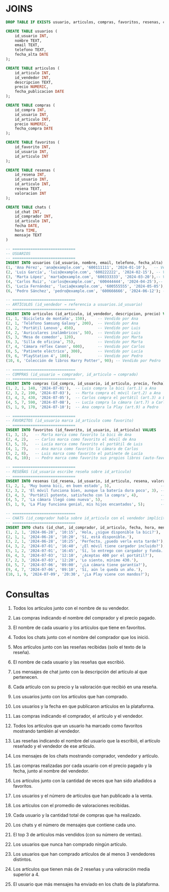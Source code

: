 # JOINS

```sql
DROP TABLE IF EXISTS usuario, articulos, compras, favoritos, resenas, chats;

CREATE TABLE usuarios (
    id_usuario INT,
    nombre TEXT,
    email TEXT,
    telefono TEXT,
    fecha_alta DATE
);

CREATE TABLE articulos (
    id_articulo INT,
    id_vendedor INT,
    descripcion TEXT,
    precio NUMERIC,
    fecha_publicacion DATE
);

CREATE TABLE compras (
    id_compra INT,
    id_usuario INT,
    id_articulo INT,
    precio NUMERIC,
    fecha_compra DATE
);

CREATE TABLE favoritos (
    id_favorito INT,
    id_usuario INT,
    id_articulo INT
);

CREATE TABLE resenas (
    id_resena INT,
    id_usuario INT,
    id_articulo INT,
    resena TEXT,
    valoracion INT
);

CREATE TABLE chats (
    id_chat INT,
    id_comprador INT,
    id_articulo INT,
    fecha DATE,
    hora TIME,
    mensaje TEXT
)

-- ============================
-- USUARIOS
-- ============================
INSERT INTO usuarios (id_usuario, nombre, email, telefono, fecha_alta) VALUES
(1, 'Ana Pérez', 'ana@example.com', '600111111', '2024-01-10'),   -- Vendedora de artículos 1 y 2, compradora de artículo 9
(2, 'Luis García', 'luis@example.com', '600222222', '2024-02-15'), -- Vendedor de artículos 3 y 4, comprador de artículo 1
(3, 'Marta López', 'marta@example.com', '600333333', '2024-03-20'),-- Vendedora de artículos 5 y 6, compradora de artículo 2
(4, 'Carlos Ruiz', 'carlos@example.com', '600444444', '2024-04-25'),-- Vendedor de artículo 7, comprador de artículo 3
(5, 'Lucía Fernández', 'lucia@example.com', '600555555', '2024-05-05'),-- Vendedora de artículo 8, compradora de artículo 7
(6, 'Pedro Sánchez', 'pedro@example.com', '600666666', '2024-06-12'); -- Vendedor de artículos 9 y 10

-- ============================
-- ARTÍCULOS (id_vendedor → referencia a usuarios.id_usuario)
-- ============================
INSERT INTO articulos (id_articulo, id_vendedor, descripcion, precio) VALUES
(1, 1, 'Bicicleta de montaña', 150),     -- Vendido por Ana
(2, 1, 'Teléfono Samsung Galaxy', 200),  -- Vendido por Ana
(3, 2, 'Portátil Lenovo', 450),          -- Vendido por Luis
(4, 2, 'Auriculares inalámbricos', 50),  -- Vendido por Luis
(5, 3, 'Mesa de comedor', 120),          -- Vendido por Marta
(6, 3, 'Silla de oficina', 75),          -- Vendido por Marta
(7, 4, 'Cámara réflex Canon', 600),      -- Vendido por Carlos
(8, 5, 'Patinete eléctrico', 300),       -- Vendido por Lucía
(9, 6, 'PlayStation 4', 180),            -- Vendido por Pedro
(10, 6, 'Colección de libros Harry Potter', 90); -- Vendido por Pedro

-- ============================
-- COMPRAS (id_usuario → comprador, id_articulo → comprado)
-- ============================
INSERT INTO compras (id_compra, id_usuario, id_articulo, precio, fecha) VALUES
(1, 2, 1, 140, '2024-07-01'),  -- Luis compra la bici (art.1) a Ana
(2, 3, 2, 190, '2024-07-03'),  -- Marta compra el móvil (art.2) a Ana
(3, 4, 3, 430, '2024-07-05'),  -- Carlos compra el portátil (art.3) a Luis
(4, 5, 7, 590, '2024-07-08'),  -- Lucía compra la cámara (art.7) a Carlos
(5, 1, 9, 170, '2024-07-10');  -- Ana compra la Play (art.9) a Pedro

-- ============================
-- FAVORITOS (id_usuario marca id_articulo como favorito)
-- ============================
INSERT INTO favoritos (id_favorito, id_usuario, id_articulo) VALUES
(1, 3, 1),   -- Marta marca como favorito la bici de Ana
(2, 4, 2),   -- Carlos marca como favorito el móvil de Ana
(3, 5, 3),   -- Lucía marca como favorito el portátil de Luis
(4, 1, 7),   -- Ana marca como favorito la cámara de Carlos
(5, 2, 8),   -- Luis marca como favorito el patinete de Lucía
(6, 6, 10);  -- Pedro marca como favorito sus propios libros (auto-favorito)

-- ============================
-- RESEÑAS (id_usuario escribe reseña sobre id_articulo)
-- ============================
INSERT INTO resenas (id_resena, id_usuario, id_articulo, resena, valoracion) VALUES
(1, 2, 1, 'Muy buena bici, en buen estado', 5),                      -- Luis reseña la bici de Ana (que compró él)
(2, 3, 2, 'El móvil funciona bien, aunque la batería dura poco', 3), -- Marta reseña el móvil de Ana (que compró ella)
(3, 4, 3, 'Portátil potente, satisfecho con la compra', 4),          -- Carlos reseña el portátil de Luis (que compró él)
(4, 5, 7, 'La cámara llegó como nueva', 5),                          -- Lucía reseña la cámara de Carlos (que compró ella)
(5, 1, 9, 'La Play funciona genial, mis hijos encantados', 5);       -- Ana reseña la Play de Pedro (que compró ella)

-- ============================
-- CHATS (id_comprador habla sobre id_articulo con el vendedor implícito en articulos.id_vendedor)
-- ============================
INSERT INTO chats (id_chat, id_comprador, id_articulo, fecha, hora, mensaje) VALUES
(1, 2, 1, '2024-06-28', '10:15', 'Hola, ¿sigue disponible la bici?'),    -- Luis (comprador) a Ana (vendedora)
(2, 1, 1, '2024-06-28', '10:20', 'Sí, está disponible.'),                -- Ana (vendedora) responde a Luis
(3, 2, 1, '2024-06-28', '10:25', 'Perfecto, ¿puedo verla esta tarde?'),  -- Luis sigue el chat sobre la bici
(4, 3, 2, '2024-07-01', '16:40', '¿El móvil tiene cargador incluido?'),  -- Marta (compradora) a Ana (vendedora)
(5, 1, 2, '2024-07-01', '16:45', 'Sí, lo entrego con cargador y funda.'),-- Ana responde a Marta
(6, 4, 3, '2024-07-03', '12:10', '¿Aceptas 400 por el portátil?'),       -- Carlos (comprador) a Luis (vendedor)
(7, 2, 3, '2024-07-03', '12:20', 'Lo siento, mínimo 430.'),              -- Luis responde a Carlos
(8, 5, 7, '2024-07-06', '09:00', '¿La cámara tiene garantía?'),          -- Lucía (compradora) a Carlos (vendedor)
(9, 4, 7, '2024-07-06', '09:10', 'Sí, aún le queda un año.'),            -- Carlos responde a Lucía
(10, 1, 9, '2024-07-09', '20:30', '¿La Play viene con mandos?');         -- Ana (compradora) a Pedro (vendedor)

```

# Consultas

1. Todos los artículos junto con el nombre de su vendedor.

1. Las compras indicando el nombre del comprador y el precio pagado.

1. El nombre de cada usuario y los artículos que tiene en favoritos.

1. Todos los chats junto con el nombre del comprador que los inició.

1. Mos artículos junto con las reseñas recibidas (solo el texto de la reseña).

1. El nombre de cada usuario y las reseñas que escribió.

1. Los mensajes de chat junto con la descripción del artículo al que pertenecen.

1. Cada artículo con su precio y la valoración que recibió en una reseña.

1. Los usuarios junto con los artículos que han comprado.

1. Los usuarios y la fecha en que publicaron artículos en la plataforma.

1. Las compras indicando el comprador, el artículo y el vendedor.

1. Todos los artículos que un usuario ha marcado como favoritos mostrando también al vendedor.

1. Las reseñas indicando el nombre del usuario que la escribió, el artículo reseñado y el vendedor de ese artículo.

1. Los mensajes de los chats mostrando comprador, vendedor y artículo.

1. Las compras realizadas por cada usuario con el precio pagado y la fecha, junto al nombre del vendedor.

1. Los artículos junto con la cantidad de veces que han sido añadidos a favoritos.

1. Los usuarios y el número de artículos que han publicado a la venta.

1. Los artículos con el promedio de valoraciones recibidas.

1. Cada usuario y la cantidad total de compras que ha realizado.

1. Los chats y el número de mensajes que contiene cada uno.

1. El top 3 de artículos más vendidos (con su número de ventas).

1. Los usuarios que nunca han comprado ningún artículo.

1. Los usuarios que han comprado artículos de al menos 3 vendedores distintos.

1. Los artículos que tienen más de 2 reseñas y una valoración media superior a 4.

1. El usuario que más mensajes ha enviado en los chats de la plataforma.